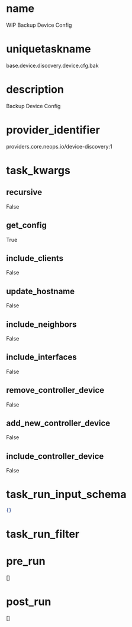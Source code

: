 # name
WIP Backup Device Config
# uniquetaskname
base.device.discovery.device.cfg.bak
# description
Backup Device Config
# provider_identifier
providers.core.neops.io/device-discovery:1
# task_kwargs
## recursive
False
## get_config
True
## include_clients
False
## update_hostname
False
## include_neighbors
False
## include_interfaces
False
## remove_controller_device
False
## add_new_controller_device
False
## include_controller_device
False
# task_run_input_schema
```json
{}
```
# task_run_filter

# pre_run
[]
# post_run
[]
